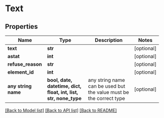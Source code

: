 # Text


## Properties
Name | Type | Description | Notes
------------ | ------------- | ------------- | -------------
**text** | **str** |  | [optional] 
**astat** | **int** |  | [optional] 
**refuse_reason** | **str** |  | [optional] 
**element_id** | **int** |  | [optional] 
**any string name** | **bool, date, datetime, dict, float, int, list, str, none_type** | any string name can be used but the value must be the correct type | [optional]

[[Back to Model list]](../README.md#documentation-for-models) [[Back to API list]](../README.md#documentation-for-api-endpoints) [[Back to README]](../README.md)


